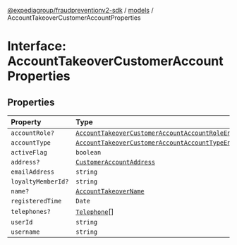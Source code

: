 [@expediagroup/fraudpreventionv2-sdk](../../index.md) / [models](../index.md) / AccountTakeoverCustomerAccountProperties

# Interface: AccountTakeoverCustomerAccountProperties

## Properties

| Property | Type |
| :------ | :------ |
| `accountRole?` | [`AccountTakeoverCustomerAccountAccountRoleEnum`](../type-aliases/AccountTakeoverCustomerAccountAccountRoleEnum.md) |
| `accountType` | [`AccountTakeoverCustomerAccountAccountTypeEnum`](../type-aliases/AccountTakeoverCustomerAccountAccountTypeEnum.md) |
| `activeFlag` | `boolean` |
| `address?` | [`CustomerAccountAddress`](../classes/CustomerAccountAddress.md) |
| `emailAddress` | `string` |
| `loyaltyMemberId?` | `string` |
| `name?` | [`AccountTakeoverName`](../classes/AccountTakeoverName.md) |
| `registeredTime` | `Date` |
| `telephones?` | [`Telephone`](../classes/Telephone.md)[] |
| `userId` | `string` |
| `username` | `string` |
